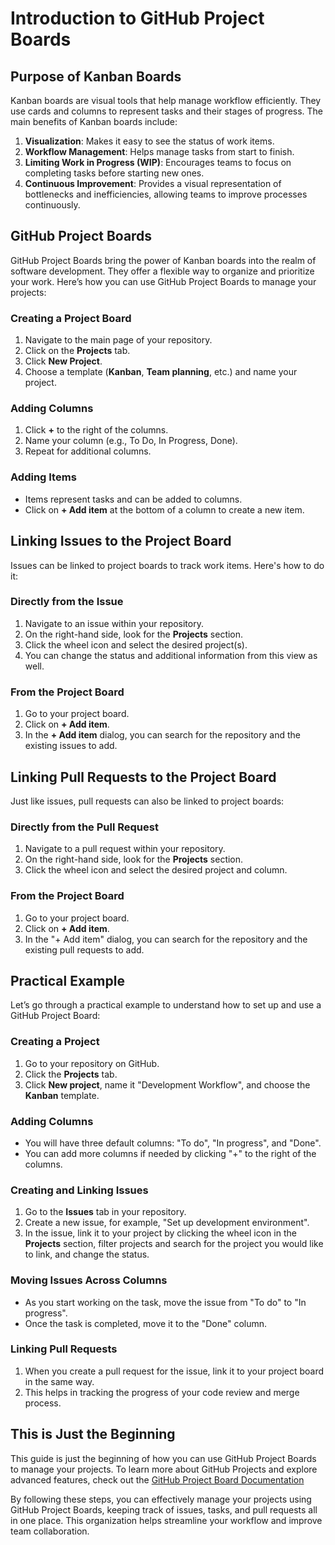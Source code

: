 # Introduction to GitHub Project Boards

## Purpose of Kanban Boards

Kanban boards are visual tools that help manage workflow efficiently. They use cards and columns to represent tasks and their stages of progress. The main benefits of Kanban boards include:

1. **Visualization**: Makes it easy to see the status of work items.
2. **Workflow Management**: Helps manage tasks from start to finish.
3. **Limiting Work in Progress (WIP)**: Encourages teams to focus on completing tasks before starting new ones.
4. **Continuous Improvement**: Provides a visual representation of bottlenecks and inefficiencies, allowing teams to improve processes continuously.

## GitHub Project Boards

GitHub Project Boards bring the power of Kanban boards into the realm of software development. They offer a flexible way to organize and prioritize your work. Here’s how you can use GitHub Project Boards to manage your projects:

### Creating a Project Board

1. Navigate to the main page of your repository.
2. Click on the **Projects** tab.
3. Click **New Project**.
4. Choose a template (**Kanban**, **Team planning**, etc.) and name your project.

### Adding Columns

1. Click **+** to the right of the columns.
2. Name your column (e.g., To Do, In Progress, Done).
3. Repeat for additional columns.

### Adding Items

- Items represent tasks and can be added to columns.
- Click on **+ Add item** at the bottom of a column to create a new item.

## Linking Issues to the Project Board

Issues can be linked to project boards to track work items. Here's how to do it:

### Directly from the Issue

1. Navigate to an issue within your repository.
2. On the right-hand side, look for the **Projects** section.
3. Click the wheel icon and select the desired project(s).
4. You can change the status and additional information from this view as well.

### From the Project Board

1. Go to your project board.
2. Click on **+ Add item**.
3. In the **+ Add item** dialog, you can search for the repository and the existing issues to add.

## Linking Pull Requests to the Project Board

Just like issues, pull requests can also be linked to project boards:

### Directly from the Pull Request

1. Navigate to a pull request within your repository.
2. On the right-hand side, look for the **Projects** section.
3. Click the wheel icon and select the desired project and column.

### From the Project Board

1. Go to your project board.
2. Click on **+ Add item**.
3. In the "+ Add item" dialog, you can search for the repository and the existing pull requests to add.

## Practical Example

Let’s go through a practical example to understand how to set up and use a GitHub Project Board:

### Creating a Project

1. Go to your repository on GitHub.
2. Click the **Projects** tab.
3. Click **New project**, name it "Development Workflow", and choose the **Kanban** template.

### Adding Columns

- You will have three default columns: "To do", "In progress", and "Done".
- You can add more columns if needed by clicking "+" to the right of the columns.

### Creating and Linking Issues

1. Go to the **Issues** tab in your repository.
2. Create a new issue, for example, "Set up development environment".
3. In the issue, link it to your project by clicking the wheel icon in the **Projects** section, filter projects and search for the project you would like to link, and change the status.

### Moving Issues Across Columns

- As you start working on the task, move the issue from "To do" to "In progress".
- Once the task is completed, move it to the "Done" column.

### Linking Pull Requests

1. When you create a pull request for the issue, link it to your project board in the same way.
2. This helps in tracking the progress of your code review and merge process.

## This is Just the Beginning

This guide is just the beginning of how you can use GitHub Project Boards to manage your projects. To learn more about GitHub Projects and explore advanced features, check out the [GitHub Project Board Documentation](https://docs.github.com/en/issues/planning-and-tracking-with-projects)

By following these steps, you can effectively manage your projects using GitHub Project Boards, keeping track of issues, tasks, and pull requests all in one place. This organization helps streamline your workflow and improve team collaboration.
